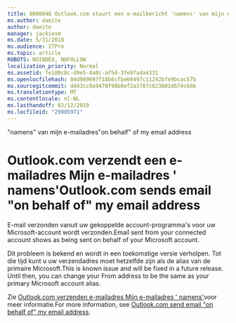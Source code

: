 ```yaml
---
title: 8000048 Outlook.com stuurt een e-mailbericht 'namens' van mijn e-mailadres
ms.author: daeite
author: daeite
manager: jackiesm
ms.date: 5/31/2018
ms.audience: ITPro
ms.topic: article
ROBOTS: NOINDEX, NOFOLLOW
localization_priority: Normal
ms.assetid: fe180c8c-d9e5-4a8c-af54-3fe8fa4a4331
ms.openlocfilehash: 04d989697f18b6cfbe66497c11242bfe9bcac57b
ms.sourcegitcommit: dd43cc0a9470f98b8ef2a3787c823801d674c666
ms.translationtype: MT
ms.contentlocale: nl-NL
ms.lasthandoff: 02/12/2019
ms.locfileid: "29905971"
---
```

<span data-ttu-id="425b3-102">"namens" van mijn e-mailadres</span><span class="sxs-lookup"><span data-stu-id="425b3-102">"on behalf" of my email address</span></span>

# <a name="outlookcom-sends-email-on-behalf-of-my-email-address"></a><span data-ttu-id="425b3-103">Outlook.com verzendt een e-mailadres Mijn e-mailadres ' namens'</span><span class="sxs-lookup"><span data-stu-id="425b3-103">Outlook.com sends email "on behalf of" my email address</span></span>

<span data-ttu-id="425b3-104">E-mail verzonden vanuit uw gekoppelde account-programma's voor uw Microsoft-account wordt verzonden.</span><span class="sxs-lookup"><span data-stu-id="425b3-104">Email sent from your connected account shows as being sent on behalf of your Microsoft account.</span></span>
  
<span data-ttu-id="425b3-p101">Dit probleem is bekend en wordt in een toekomstige versie verholpen. Tot die tijd kunt u uw verzendadres moet hetzelfde zijn als de alias van de primaire Microsoft.</span><span class="sxs-lookup"><span data-stu-id="425b3-p101">This is known issue and will be fixed in a future release. Until then, you can change your From address to be the same as your primary Microsoft account alias.</span></span>
  
<span data-ttu-id="425b3-107">Zie [Outlook.com verzenden e-mailadres Mijn e-mailadres ' namens'](https://go.microsoft.com/fwlink/p/?linkid=2001600&amp;clcid=0x409)voor meer informatie.</span><span class="sxs-lookup"><span data-stu-id="425b3-107">For more information, see [Outlook.com send email "on behalf of" my email address](https://go.microsoft.com/fwlink/p/?linkid=2001600&amp;clcid=0x409).</span></span>
  

